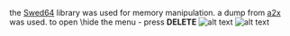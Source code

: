 the [Swed64](https://github.com/Massivetwat/Swed64) library was used for memory manipulation.
a dump from [a2x](https://github.com/a2x/cs2-dumper/) was used.
to open \hide the menu - press **DELETE**
![alt text](https://imgur.com/EOmUefD.png)
![alt text](https://imgur.com/9q0xsFJ.png)